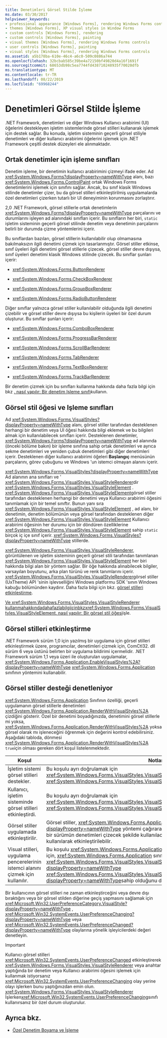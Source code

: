 ```yaml
---
title: Denetimleri Görsel Stilde İşleme
ms.date: 03/30/2017
helpviewer_keywords:
- professional appearance [Windows Forms], rendering Windows Forms controls
- themes [Windows Forms], XP visual styles in Window Forms
- custom controls [Windows Forms], rendering
- custom controls [Windows Forms], painting
- visual themes [Windows Forms], rendering Windows Forms controls
- user controls [Windows Forms], painting
- visual styles [Windows Forms], rendering Windows Forms controls
ms.assetid: a5b178ba-610e-46c4-a6c0-509c0886a744
ms.openlocfilehash: 32bcbab585c39be4a72150bf49820d4a16f1691f
ms.sourcegitcommit: 68653db98c5ea7744fd438710248935f70020dfb
ms.translationtype: MT
ms.contentlocale: tr-TR
ms.lasthandoff: 08/22/2019
ms.locfileid: "69968244"
---
```

# <a name="rendering-controls-with-visual-styles"></a>Denetimleri Görsel Stilde İşleme
.NET Framework, denetimleri ve diğer Windows Kullanıcı arabirimi (UI) öğelerini destekleyen işletim sistemlerinde görsel stilleri kullanarak işlemek için destek sağlar. Bu konuda, işletim sisteminin geçerli görsel stiliyle denetimleri ve diğer kullanıcı arabirimi öğelerini işlemek için .NET Framework çeşitli destek düzeyleri ele alınmaktadır.  
  
## <a name="rendering-classes-for-common-controls"></a>Ortak denetimler için işleme sınıfları  
 Denetim işleme, bir denetimin kullanıcı arabirimini çizmeyi ifade eder. Ad <xref:System.Windows.Forms?displayProperty=nameWithType> alanı, bazı <xref:System.Windows.Forms.ControlPaint> ortak Windows Forms denetimlerini işlemek için sınıfını sağlar. Ancak, bu sınıf klasik Windows stilinde denetimler çizer, bu da görsel stilleri etkinleştirilmiş uygulamalarda özel denetimleri çizerken tutarlı bir UI deneyiminin korunmasını zorlaştırır.  
  
 2,0 .NET Framework, görsel stillerle ortak denetimlerin <xref:System.Windows.Forms?displayProperty=nameWithType> parçalarını ve durumlarını işleyen ad alanındaki sınıfları içerir. Bu sınıfların her biri, `static` işletim sisteminin geçerli görsel stilinde denetim veya denetimin parçalarını belirli bir durumda çizme yöntemlerini içerir.  
  
 Bu sınıflardan bazıları, görsel stillerin kullanılabilir olup olmamasına bakılmaksızın ilgili denetimi çizmek için tasarlanmıştır. Görsel stiller etkinse, sınıf üyeleri ilgili denetimi görsel stillerle çizecek. görsel stiller devre dışıysa, sınıf üyeleri denetimi klasik Windows stilinde çizecek. Bu sınıflar şunları içerir:  
  
- <xref:System.Windows.Forms.ButtonRenderer>  
  
- <xref:System.Windows.Forms.CheckBoxRenderer>  
  
- <xref:System.Windows.Forms.GroupBoxRenderer>  
  
- <xref:System.Windows.Forms.RadioButtonRenderer>  
  
 Diğer sınıflar yalnızca görsel stiller kullanılabilir olduğunda ilgili denetimi çizebilir ve görsel stiller devre dışıysa bu kişilerin üyeleri bir özel durum oluşturur. Bu sınıflar şunları içerir:  
  
- <xref:System.Windows.Forms.ComboBoxRenderer>  
  
- <xref:System.Windows.Forms.ProgressBarRenderer>  
  
- <xref:System.Windows.Forms.ScrollBarRenderer>  
  
- <xref:System.Windows.Forms.TabRenderer>  
  
- <xref:System.Windows.Forms.TextBoxRenderer>  
  
- <xref:System.Windows.Forms.TrackBarRenderer>  
  
 Bir denetim çizmek için bu sınıfları kullanma hakkında daha fazla bilgi için bkz [. nasıl yapılır: Bir denetim Işleme sınıfı](how-to-use-a-control-rendering-class.md)kullanın.  
  
## <a name="visual-style-element-and-rendering-classes"></a>Görsel stil öğesi ve Işleme sınıfları  
 Ad <xref:System.Windows.Forms.VisualStyles?displayProperty=nameWithType> alanı, görsel stiller tarafından desteklenen herhangi bir denetim veya UI öğesi hakkında bilgi eklemek ve bu bilgileri almak için kullanılabilecek sınıfları içerir. Desteklenen denetimler, <xref:System.Windows.Forms?displayProperty=nameWithType> ad alanında (önceki bölüme bakın) bir işleme sınıfına sahip ortak denetimleri ve ayrıca sekme denetimleri ve yeniden çubuk denetimleri gibi diğer denetimleri içerir. Desteklenen diğer kullanıcı arabirimi öğeleri **Başlangıç** menüsünün parçalarını, görev çubuğunu ve Windows 'un istemci olmayan alanını içerir.  
  
 <xref:System.Windows.Forms.VisualStyles?displayProperty=nameWithType> Ad alanının ana sınıfları ve ' <xref:System.Windows.Forms.VisualStyles.VisualStyleRenderer>dir <xref:System.Windows.Forms.VisualStyles.VisualStyleElement> . <xref:System.Windows.Forms.VisualStyles.VisualStyleElement>görsel stiller tarafından desteklenen herhangi bir denetimi veya Kullanıcı arabirimi öğesini tanımlamak için bir temel sınıftır. Bunun yanı sıra <xref:System.Windows.Forms.VisualStyles.VisualStyleElement> , ad alanı, bir denetimin, denetim bölümünün veya görsel tarafından desteklenen diğer <xref:System.Windows.Forms.VisualStyles.VisualStyleElement> Kullanıcı arabirimi öğesinin her durumu için bir döndüren özelliklerine <xref:System.Windows.Forms.VisualStyles.VisualStyleElement> sahip `static` birçok iç içe sınıf içerir. <xref:System.Windows.Forms.VisualStyles?displayProperty=nameWithType> stillerde.  
  
 <xref:System.Windows.Forms.VisualStyles.VisualStyleRenderer>, görüntülenen ve işletim sisteminin geçerli görsel stili tarafından tanımlanan <xref:System.Windows.Forms.VisualStyles.VisualStyleElement> her biri hakkında bilgi alan bir yöntem sağlar. Bir öğe hakkında alınabilecek bilgiler, varsayılan boyutunu, arka plan türünü ve renk tanımlarını içerir. <xref:System.Windows.Forms.VisualStyles.VisualStyleRenderer>görsel stiller (UxTheme) API 'sinin işlevselliğini Windows platformu SDK 'sının Windows kabuğu bölümünden kaydırır. Daha fazla bilgi için bkz. [görsel stilleri etkinleştirme](/windows/desktop/controls/cookbook-overview).  
  
 [Ve <xref:System.Windows.Forms.VisualStyles.VisualStyleRenderer> kullanmahakkındadahafazlabilgiiçinbkz<xref:System.Windows.Forms.VisualStyles.VisualStyleElement>. nasıl yapılır: Bir görsel stil öğesi](how-to-render-a-visual-style-element.md)işle.  
  
## <a name="enabling-visual-styles"></a>Görsel stilleri etkinleştirme  
 .NET Framework sürüm 1,0 için yazılmış bir uygulama için görsel stilleri etkinleştirmek üzere, programcılar, denetimleri çizmek için, ComCtl32. dll sürüm 6 veya üstünü belirten bir uygulama bildirimi içermelidir. .NET Framework sürüm 1,1 veya üzeri ile oluşturulan uygulamalar, <xref:System.Windows.Forms.Application.EnableVisualStyles%2A?displayProperty=nameWithType> <xref:System.Windows.Forms.Application> sınıfının yöntemini kullanabilir.  
  
## <a name="checking-for-visual-styles-support"></a>Görsel stiller desteği denetleniyor  
 <xref:System.Windows.Forms.Application> Sınıfının özelliği, geçerli uygulamanın görsel stillerle denetimleri <xref:System.Windows.Forms.Application.RenderWithVisualStyles%2A> çizdiğini gösterir. Özel bir denetimi boyadığınızda, denetimini görsel stillerle mi yoksa, <xref:System.Windows.Forms.Application.RenderWithVisualStyles%2A> yoksa görsel olarak mı işleneceğini öğrenmek için değerini kontrol edebilirsiniz. Aşağıdaki tabloda, dönmesi <xref:System.Windows.Forms.Application.RenderWithVisualStyles%2A> `true`için olması gereken dört koşul listelenmektedir.  
  
|Koşul|Notlar|  
|---------------|-----------|  
|İşletim sistemi görsel stilleri destekler.|Bu koşulu ayrı doğrulamak için <xref:System.Windows.Forms.VisualStyles.VisualStyleInformation.IsSupportedByOS%2A> <xref:System.Windows.Forms.VisualStyles.VisualStyleInformation> sınıfının özelliğini kullanın.|  
|Kullanıcı, işletim sisteminde görsel stilleri etkinleştirdi.|Bu koşulu ayrı doğrulamak için <xref:System.Windows.Forms.VisualStyles.VisualStyleInformation.IsEnabledByUser%2A> <xref:System.Windows.Forms.VisualStyles.VisualStyleInformation> sınıfının özelliğini kullanın.|  
|Görsel stiller uygulamada etkinleştirilir.|Görsel stiller, <xref:System.Windows.Forms.Application.EnableVisualStyles%2A?displayProperty=nameWithType> yöntemi çağırarak veya Comctl32. dll sürüm 6 veya sonraki bir sürümün denetimleri çizecek şekilde kullanılacağını belirten bir uygulama bildirimi kullanılarak etkinleştirilebilir.|  
|Visual stilleri, uygulama pencerelerinin istemci alanını çizmek için kullanılır.|Bu koşulu <xref:System.Windows.Forms.Application.VisualStyleState%2A> ayrı doğrulamak için, <xref:System.Windows.Forms.Application> sınıfının özelliğini kullanın ve değerine <xref:System.Windows.Forms.VisualStyles.VisualStyleState.ClientAreaEnabled?displayProperty=nameWithType> <xref:System.Windows.Forms.VisualStyles.VisualStyleState.ClientAndNonClientAreasEnabled?displayProperty=nameWithType>sahip olduğunu doğrulayın.|  
  
 Bir kullanıcının görsel stilleri ne zaman etkinleştirceğini veya devre dışı bıraktığını veya bir görsel stilden diğerine geçiş yapmasını sağlamak için <xref:Microsoft.Win32.UserPreferenceCategory.VisualStyle?displayProperty=nameWithType> , <xref:Microsoft.Win32.SystemEvents.UserPreferenceChanging?displayProperty=nameWithType> veya <xref:Microsoft.Win32.SystemEvents.UserPreferenceChanged?displayProperty=nameWithType> olaylarına yönelik işleyicilerdeki değeri denetleyin.  
  
> [!IMPORTANT]
> Kullanıcı görsel stilleri <xref:Microsoft.Win32.SystemEvents.UserPreferenceChanged> etkinleştirerek <xref:System.Windows.Forms.VisualStyles.VisualStyleRenderer> veya anahtar yaptığında bir denetim veya Kullanıcı arabirimi öğesini işlemek için kullanmak istiyorsanız <xref:Microsoft.Win32.SystemEvents.UserPreferenceChanging> olay yerine olayı işlerken bunu yaptığınızdan emin olun. <xref:System.Windows.Forms.VisualStyles.VisualStyleRenderer> İşlerken<xref:Microsoft.Win32.SystemEvents.UserPreferenceChanging>sınıfı kullanırsanız bir özel durum oluşturulur.  
  
## <a name="see-also"></a>Ayrıca bkz.

- [Özel Denetim Boyama ve İşleme](custom-control-painting-and-rendering.md)
